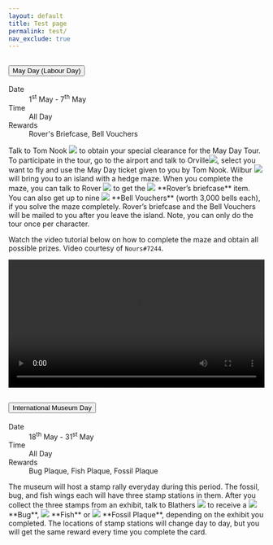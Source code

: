 ```yaml
---
layout: default
title: Test page
permalink: test/
nav_exclude: true
---
```


<div class="accordion-container" markdown="block">
  <div class="ac">
    <h2 class="ac-header">
      <button class="ac-trigger">May Day (Labour Day)</button>
    </h2>
    <div class="ac-panel">
      <p class="ac-text" markdown="block">
      <div class="code-example">
  <dl>
    <dt>Date</dt>
    <dd>1<sup>st</sup>
      May - 7<sup>th</sup>
      May</dd>
    <dt>Time</dt>
    <dd>All Day</dd>
    <dt>Rewards</dt>
    <dd>Rover's Briefcase, Bell Vouchers</dd>
  </dl>
</div>
Talk to Tom Nook <span><img src="https://alexislours.github.io/img/NpcIcon/rco.png" id="inv-icon"></span> to obtain your special clearance for the May Day Tour. To participate in the tour, go to the airport and talk to Orville<span><img src="https://alexislours.github.io/img/layout/SwkbdTextAreaIconDal^w.png" id="inv-icon"></span>, select you want to fly and use the May Day ticket given to you by Tom Nook. Wilbur <span><img src="https://alexislours.github.io/img/NpcIcon/doc.png" id="inv-icon"></span> will bring you to an island with a hedge maze. When you complete the maze, you can talk to Rover <span><img src="https://alexislours.github.io/img/NpcIcon/xct.png" id="inv-icon"></span> to get the <span><img src="https://alexislours.github.io/img/FtrIcon/FtrTrunkXct.png" id="inv-icon"></span> **Rover’s briefcase** item. You can also get up to nine <span><img src="https://alexislours.github.io/img/FtrIcon/BellExchangeTicket.png" id="inv-icon"></span> **Bell Vouchers** (worth 3,000 bells each), if you solve the maze completely. Rover’s briefcase and the Bell Vouchers will be mailed to you after you leave the island. Note, you can only do the tour once per character.

Watch the video tutorial below on how to complete the maze and obtain all possible prizes. Video courtesy of `Nours#7244`.

<video width="100%" controls="controls">
  <source src="https://chibisnorlax.github.io/acnhfaq/assets/mayday.mp4#t=0.001" type="video/mp4">
</video>
</p>
    </div>
  </div>

  <div class="ac">
    <h2 class="ac-header">
      <button class="ac-trigger">International Museum Day</button>
    </h2>
    <div class="ac-panel">
      <p class="ac-text" markdown="block">
      <div class="code-example">
  <dl>
    <dt>Date</dt>
    <dd>18<sup>th</sup>
      May - 31<sup>st</sup>
      May</dd>
    <dt>Time</dt>
    <dd>All Day</dd>
    <dt>Rewards</dt>
    <dd>Bug Plaque, Fish Plaque, Fossil Plaque</dd>
  </dl>
</div>
The museum will host a stamp rally everyday during this period. The fossil, bug, and fish wings each will have three stamp stations in them. After you collect the three stamps from an exhibit, talk to Blathers <span><img src="https://alexislours.github.io/img/NpcIcon/owl.png" id="inv-icon"></span> to receive a <span><img src="https://alexislours.github.io/img/FtrIcon/FtrMuseumInsectWall.png" id="inv-icon"></span> **Bug**, <span><img src="https://alexislours.github.io/img/FtrIcon/FtrMuseumFishWall.png" id="inv-icon"></span> **Fish** or <span><img src="https://alexislours.github.io/img/FtrIcon/FtrMuseumFossilWall.png" id="inv-icon"></span> **Fossil Plaque**, depending on the exhibit you completed. The locations of stamp stations will change day to day, but you will get the same reward every time you complete the card.
    </p>
    </div>
  </div>

<script>
  new Accordion('.accordion-container');
</script>